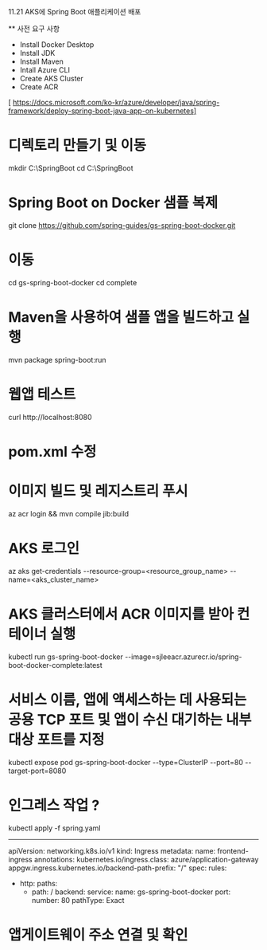 11.21 AKS에 Spring Boot 애플리케이션 배포

** 사전 요구 사항
- Install Docker Desktop
- Install JDK
- Install Maven
- Intall Azure CLI
- Create AKS Cluster
- Create ACR


[ https://docs.microsoft.com/ko-kr/azure/developer/java/spring-framework/deploy-spring-boot-java-app-on-kubernetes]


# 디렉토리 만들기 및 이동
 mkdir C:\SpringBoot
 cd C:\SpringBoot

# Spring Boot on Docker 샘플 복제
 git clone https://github.com/spring-guides/gs-spring-boot-docker.git

# 이동
 cd gs-spring-boot-docker
 cd complete

# Maven을 사용하여 샘플 앱을 빌드하고 실행
 mvn package spring-boot:run

# 웹앱 테스트
 curl http://localhost:8080

# pom.xml 수정

# 이미지 빌드 및 레지스트리 푸시
 az acr login && mvn compile jib:build

# AKS 로그인
 az aks get-credentials --resource-group=<resource_group_name> --name=<aks_cluster_name>

# AKS 클러스터에서 ACR 이미지를 받아 컨테이너 실행
 kubectl run gs-spring-boot-docker --image=sjleeacr.azurecr.io/spring-boot-docker-complete:latest

# 서비스 이름, 앱에 액세스하는 데 사용되는 공용 TCP 포트 및 앱이 수신 대기하는 내부 대상 포트를 지정
 kubectl expose pod gs-spring-boot-docker --type=ClusterIP --port=80 --target-port=8080

# 인그레스 작업 ?
 kubectl apply -f spring.yaml

---
apiVersion: networking.k8s.io/v1
kind: Ingress
metadata:
  name: frontend-ingress
  annotations:
    kubernetes.io/ingress.class: azure/application-gateway
    appgw.ingress.kubernetes.io/backend-path-prefix: "/"
spec:
  rules:
  - http:
      paths:
      - path: /
        backend:
          service:
            name: gs-spring-boot-docker
            port:
              number: 80
        pathType: Exact

# 앱게이트웨이 주소 연결 및 확인


